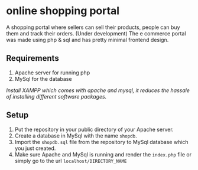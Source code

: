# online shopping portal
A shopping portal where sellers can sell their products, people can buy them and track their orders. (Under development)
The e commerce portal was made using php & sql and has pretty minimal frontend design.

## Requirements
1. Apache server for running php
2. MySql for the database

*Install XAMPP which comes with apache and mysql, it reduces the hassale of installing different software packages.*

## Setup
1. Put the repository in your public directory of your Apache server.
2. Create a database in MySql with the name `shopdb`.
3. Import the `shopdb.sql` file from the repository to MySql database which you just created.
4. Make sure Apache and MySql is running and render the `index.php` file or simply go to the url `localhost/DIRECTORY_NAME`
